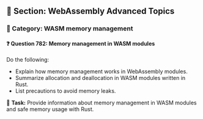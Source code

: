 ## 📘 Section: WebAssembly Advanced Topics  
### 🔹 Category: WASM memory management  
#### ❓ Question 782: Memory management in WASM modules

Do the following:

- Explain how memory management works in WebAssembly modules.
- Summarize allocation and deallocation in WASM modules written in Rust.
- List precautions to avoid memory leaks.

🔧 **Task:** Provide information about memory management in WASM modules and safe memory usage with Rust.
